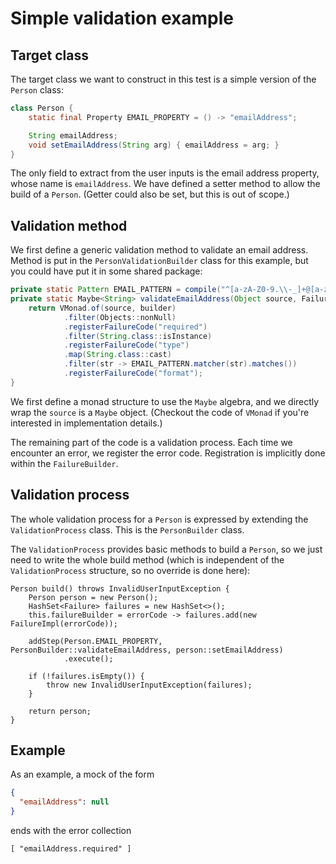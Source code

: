 # Simple validation example

## Target class

The target class we want to construct in this test is a simple
version of the `Person` class:
```java
class Person {
    static final Property EMAIL_PROPERTY = () -> "emailAddress";

    String emailAddress;
    void setEmailAddress(String arg) { emailAddress = arg; }
}
```
The only field to extract from the user inputs is the email address
property, whose name is `emailAddress`. We have defined a setter method to
allow the build of a `Person`. (Getter could also be set, but this is out of
scope.)

## Validation method

We first define a generic validation method to validate an email address.
Method is put in the `PersonValidationBuilder` class for this example,
but you could have put it in some shared package:
```java
private static Pattern EMAIL_PATTERN = compile("^[a-zA-Z0-9.\\-_]+@[a-zA-Z0-9.\\-_]+$");
private static Maybe<String> validateEmailAddress(Object source, FailureBuilder builder) {
    return VMonad.of(source, builder)
            .filter(Objects::nonNull)
            .registerFailureCode("required")
            .filter(String.class::isInstance)
            .registerFailureCode("type")
            .map(String.class::cast)
            .filter(str -> EMAIL_PATTERN.matcher(str).matches())
            .registerFailureCode("format");
}
```
We first define a monad structure to use the `Maybe` algebra,
and we directly wrap the `source` is a `Maybe` object.
(Checkout the code of `VMonad` if you're interested in implementation details.)

The remaining part of the code is a validation process.
Each time we encounter an error, we register the error code. Registration is
implicitly done within the `FailureBuilder`.

## Validation process

The whole validation process for a `Person` is expressed by extending the
`ValidationProcess` class. This is the `PersonBuilder` class.

The `ValidationProcess` provides basic methods to build a `Person`, so
we just need to write the whole build method (which is independent of the
`ValidationProcess` structure, so no override is done here):
```
Person build() throws InvalidUserInputException {
    Person person = new Person();
    HashSet<Failure> failures = new HashSet<>();
    this.failureBuilder = errorCode -> failures.add(new FailureImpl(errorCode));

    addStep(Person.EMAIL_PROPERTY, PersonBuilder::validateEmailAddress, person::setEmailAddress)
            .execute();

    if (!failures.isEmpty()) {
        throw new InvalidUserInputException(failures);
    }

    return person;
}
```

## Example

As an example, a mock of the form
```json
{
  "emailAddress": null
}
```
ends with the error collection
```
[ "emailAddress.required" ]
```